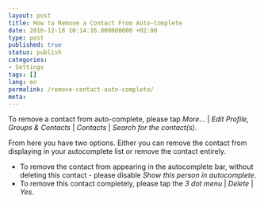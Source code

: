 ```yaml
---
layout: post
title: How to Remove a Contact From Auto-Complete
date: 2016-12-18 10:14:16.000000000 +02:00
type: post
published: true
status: publish
categories:
- Settings
tags: []
lang: en
permalink: /remove-contact-auto-complete/
meta:
---
```


To remove a contact from auto-complete, please tap *More...* \| *Edit Profile, Groups &amp; Contacts* \| *Contacts* \| *Search for the contact(s)*.

From here you have two options. Either you can remove the contact from displaying in your autocomplete list or remove the contact entirely.

* To remove the contact from appearing in the autocomplete bar, without deleting this contact - please disable *Show this person in autocomplete*.
* To remove this contact completely, please tap the *3 dot menu* \| *Delete* \| *Yes*.
